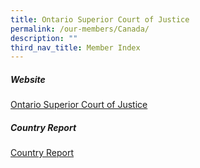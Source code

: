 ```yaml
---
title: Ontario Superior Court of Justice
permalink: /our-members/Canada/
description: ""
third_nav_title: Member Index
---
```

##### Website
[Ontario Superior Court of Justice](https://www.ontariocourts.ca/scj/ )


##### Country Report

[Country Report](/files/Ontario%20Superior%20Court%20of%20Justice%20Video%20Transcription%20(25-35%20min)_Opening%20Speech.pdf)